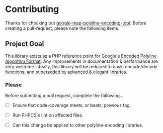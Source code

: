 # Contributing

Thanks for checking out [google-map-polyline-encoding-tool][l1]. Before creating a pull-request, please note the following items.

## Project Goal

This library exists as a PHP reference point for Google's [Encoded Polyline Algorithm Format][ref]. Any improvements in documentation & performance are very welcome. Ideally, this library will be reduced to basic encode/decode functions, and superseded by [advanced & elegant][l2] libraries.

### Please

Before submitting a pull request, complete the following...

- [ ] Ensure that code-coverage meets, or beats, previous tag.
- [ ] Run PHPCS's lint on affected files.
- [ ] Can this change be applied to other polyline-encoding libraries. 


 [ref]: http://code.google.com/apis/maps/documentation/utilities/polylinealgorithm.html
 [l1]: https://github.com/emcconville/google-map-polyline-encoding-tool
 [l2]: https://github.com/emcconville/polyline-encoder